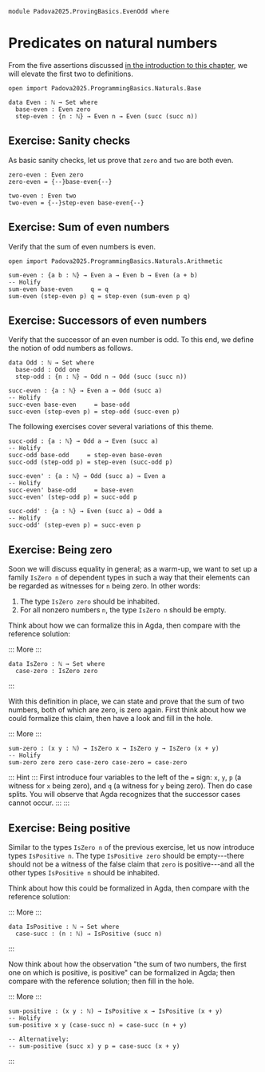 ```
module Padova2025.ProvingBasics.EvenOdd where
```

# Predicates on natural numbers

From the five assertions discussed [in the introduction to this
chapter](Padova2025.ProvingBasics.html), we will elevate the first two to
definitions.

```
open import Padova2025.ProgrammingBasics.Naturals.Base

data Even : ℕ → Set where
  base-even : Even zero
  step-even : {n : ℕ} → Even n → Even (succ (succ n))
```


## Exercise: Sanity checks

As basic sanity checks, let us prove that `zero` and `two` are both even.

```
zero-even : Even zero
zero-even = {--}base-even{--}

two-even : Even two
two-even = {--}step-even base-even{--}
```


## Exercise: Sum of even numbers

Verify that the sum of even numbers is even.

```
open import Padova2025.ProgrammingBasics.Naturals.Arithmetic
```

```
sum-even : {a b : ℕ} → Even a → Even b → Even (a + b)
-- Holify
sum-even base-even     q = q
sum-even (step-even p) q = step-even (sum-even p q)
```


## Exercise: Successors of even numbers

Verify that the successor of an even number is odd. To this end, we define the
notion of odd numbers as follows.

```
data Odd : ℕ → Set where
  base-odd : Odd one
  step-odd : {n : ℕ} → Odd n → Odd (succ (succ n))
```

```
succ-even : {a : ℕ} → Even a → Odd (succ a)
-- Holify
succ-even base-even     = base-odd
succ-even (step-even p) = step-odd (succ-even p)
```

The following exercises cover several variations of this theme.

```
succ-odd : {a : ℕ} → Odd a → Even (succ a)
-- Holify
succ-odd base-odd     = step-even base-even
succ-odd (step-odd p) = step-even (succ-odd p)
```

```
succ-even' : {a : ℕ} → Odd (succ a) → Even a
-- Holify
succ-even' base-odd     = base-even
succ-even' (step-odd p) = succ-odd p
```

```
succ-odd' : {a : ℕ} → Even (succ a) → Odd a
-- Holify
succ-odd' (step-even p) = succ-even p
```


## Exercise: Being zero

Soon we will discuss equality in general; as a warm-up, we want to set up a
family `IsZero n` of dependent types in such a way that their elements can be
regarded as witnesses for `n` being zero. In other words:

1. The type `IsZero zero` should be inhabited.
2. For all nonzero numbers `n`, the type `IsZero n` should be empty.

Think about how we can formalize this in Agda, then compare with the reference
solution:

::: More :::
```
data IsZero : ℕ → Set where
  case-zero : IsZero zero
```
:::

With this definition in place, we can state and prove that the sum of two
numbers, both of which are zero, is zero again. First think about how we could
formalize this claim, then have a look and fill in the hole.

::: More :::
```
sum-zero : (x y : ℕ) → IsZero x → IsZero y → IsZero (x + y)
-- Holify
sum-zero zero zero case-zero case-zero = case-zero
```

::: Hint :::
First introduce four variables to the left of the `=` sign: `x`, `y`, `p` (a
witness for `x` being zero), and `q` (a witness for `y` being zero). Then do
case splits. You will observe that Agda recognizes that the successor cases
cannot occur.
:::
:::


## Exercise: Being positive

Similar to the types `IsZero n` of the previous exercise, let us now introduce
types `IsPositive n`. The type `IsPositive zero` should be empty---there should
not be a witness of the false claim that `zero` is positive---and all the other
types `IsPositive n` should be inhabited.

Think about how this could be formalized in Agda, then compare with the
reference solution:

::: More :::
```
data IsPositive : ℕ → Set where
  case-succ : (n : ℕ) → IsPositive (succ n)
```
:::

Now think about how the observation "the sum of two numbers, the first one on
which is positive, is positive" can be formalized in Agda; then compare with
the reference solution; then fill in the hole.

::: More :::
```
sum-positive : (x y : ℕ) → IsPositive x → IsPositive (x + y)
-- Holify
sum-positive x y (case-succ n) = case-succ (n + y)

-- Alternatively:
-- sum-positive (succ x) y p = case-succ (x + y)
```
:::
